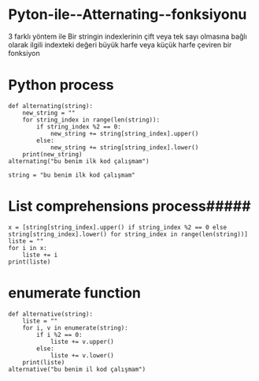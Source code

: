 # Pyton-ile--Atternating--fonksiyonu
3 farklı yöntem ile Bir stringin indexlerinin çift veya tek sayı olmasına bağlı olarak ilgili indexteki değeri büyük harfe veya küçük harfe çeviren bir fonksiyon


# Python process #####
    def alternating(string):
        new_string = ""
        for string_index in range(len(string)):
            if string_index %2 == 0:
                new_string += string[string_index].upper()
            else:
                new_string += string[string_index].lower()
        print(new_string)
    alternating("bu benim ilk kod çalışmam")
    
    string = "bu benim ilk kod çalışmam"


# List comprehensions process#####
    x = [string[string_index].upper() if string_index %2 == 0 else string[string_index].lower() for string_index in range(len(string))]
    liste = ""
    for i in x:
        liste += i
    print(liste)


# enumerate function #####
    def alternative(string):
        liste = ""
        for i, v in enumerate(string):
            if i %2 == 0:
                liste += v.upper()
            else:
                liste += v.lower()
        print(liste)
    alternative("bu benim il kod çalışmam")

